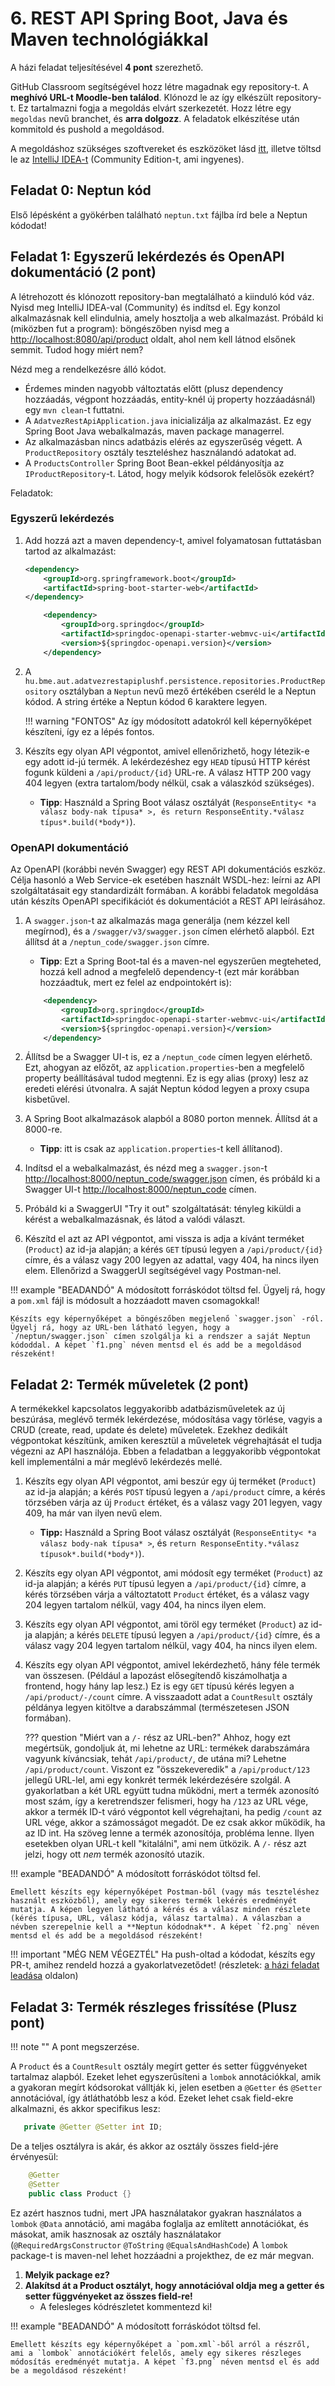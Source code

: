 # 6. REST API Spring Boot, Java és Maven technológiákkal

A házi feladat teljesítésével **4 pont** szerezhető.

GitHub Classroom segítségével hozz létre magadnak egy repository-t. A **meghívó URL-t Moodle-ben találod**. Klónozd le az így elkészült repository-t. Ez tartalmazni fogja a megoldás elvárt szerkezetét. Hozz létre egy `megoldas` nevű branchet, és **arra dolgozz**. A feladatok elkészítése után kommitold és pushold a megoldásod.

A megoldáshoz szükséges szoftvereket és eszközöket lásd [itt](../index.md#szukseges-eszkozok), illetve töltsd le az [IntelliJ IDEA-t](https://www.jetbrains.com/idea/download/) (Community Edition-t, ami ingyenes).

## Feladat 0: Neptun kód

Első lépésként a gyökérben található `neptun.txt` fájlba írd bele a Neptun kódodat!

## Feladat 1: Egyszerű lekérdezés és OpenAPI dokumentáció (2 pont)

A létrehozott és klónozott repository-ban megtalálható a kiinduló kód váz. Nyisd meg IntelliJ IDEA-val (Community) és indítsd el. Egy konzol alkalmazásnak kell elindulnia, amely hosztolja a web alkalmazást. Próbáld ki (miközben fut a program): böngészőben nyisd meg a <http://localhost:8080/api/product> oldalt, ahol nem kell látnod elsőnek semmit. Tudod hogy miért nem?

Nézd meg a rendelkezésre álló kódot.

- Érdemes minden nagyobb változtatás előtt (plusz dependency hozzáadás, végpont hozzáadás, entity-knél új property hozzáadásnál) egy `mvn clean`-t futtatni.
- A `AdatvezRestApiApplication.java` inicializálja az alkalmazást. Ez egy Spring Boot Java webalkalmazás, maven package managerrel.
- Az alkalmazásban nincs adatbázis elérés az egyszerűség végett. A `ProductRepository` osztály teszteléshez használandó adatokat ad.
- A `ProductsController` Spring Boot Bean-ekkel példányosítja az `IProductRepository`-t.
  Látod, hogy melyik kódsorok felelősök ezekért?

Feladatok:

### Egyszerű lekérdezés

1. Add hozzá azt a maven dependency-t, amivel folyamatosan futtatásban tartod az alkalmazást:

    ```xml
    <dependency>
        <groupId>org.springframework.boot</groupId>
        <artifactId>spring-boot-starter-web</artifactId>
    </dependency>
    ```

    ```xml
        <dependency>
            <groupId>org.springdoc</groupId>
            <artifactId>springdoc-openapi-starter-webmvc-ui</artifactId>
            <version>${springdoc-openapi.version}</version>
        </dependency>
    ```

2. A `hu.bme.aut.adatvezrestapiplushf.persistence.repositories.ProductRepository` osztályban a `Neptun` nevű mező értékében cseréld le a Neptun kódod. A string értéke a Neptun kódod 6 karaktere legyen.

    !!! warning "FONTOS"
        Az így módosított adatokról kell képernyőképet készíteni, így ez a lépés fontos.

3. Készíts egy olyan API végpontot, amivel ellenőrizhető, hogy létezik-e egy adott id-jú termék. A lekérdezéshez egy `HEAD` típusú HTTP kérést fogunk küldeni a `/api/product/{id}` URL-re. A válasz HTTP 200 vagy 404 legyen (extra tartalom/body nélkül, csak a válaszkód szükséges).
    - **Tipp**: Használd a Spring Boot válasz osztályát (`ResponseEntity< *a válasz body-nak típusa* >, és return ResponseEntity.*válasz típus*.build(*body*)`).

### OpenAPI dokumentáció

Az OpenAPI (korábbi nevén Swagger) egy REST API dokumentációs eszköz. Célja hasonló a Web Service-ek esetében használt WSDL-hez: leírni az API szolgáltatásait egy standardizált formában. A korábbi feladatok megoldása után készíts OpenAPI specifikációt és dokumentációt a REST API leírásához.

1. A `swagger.json`-t az alkalmazás maga generálja (nem kézzel kell megírnod), és a `/swagger/v3/swagger.json` címen elérhető alapból. Ezt állítsd át a `/neptun_code/swagger.json` címre.

    - **Tipp**: Ezt a Spring Boot-tal és a maven-nel egyszerűen megteheted, hozzá kell adnod a megfelelő dependency-t (ezt már korábban hozzáadtuk, mert ez felel az endpointokért is):

    ```xml
        <dependency>
            <groupId>org.springdoc</groupId>
            <artifactId>springdoc-openapi-starter-webmvc-ui</artifactId>
            <version>${springdoc-openapi.version}</version>
        </dependency>
    ```

2. Állítsd be a Swagger UI-t is, ez a `/neptun_code` címen legyen elérhető. Ezt, ahogyan az előzőt, az `application.properties`-ben a megfelelő property beállításával tudod megtenni. Ez is egy alias (proxy) lesz az eredeti elérési útvonalra. A saját Neptun kódod legyen a proxy csupa kisbetűvel.

3. A Spring Boot alkalmazások alapból a 8080 porton mennek. Állítsd át a 8000-re.
    - **Tipp**: itt is csak az `application.properties`-t kell állítanod).

4. Indítsd el a webalkalmazást, és nézd meg a `swagger.json`-t [http://localhost:8000/neptun_code/swagger.json](http://localhost:8000/neptun_code/swagger.json) címen, és próbáld ki a Swagger UI-t [http://localhost:8000/neptun_code](http://localhost:8000/swagger-ui/index.html) címen.

5. Próbáld ki a SwaggerUI "Try it out" szolgáltatását: tényleg kiküldi a kérést a webalkalmazásnak, és látod a valódi választ.
    
6. Készítd el azt az API végpontot, ami vissza is adja a kívánt terméket (`Product`) az id-ja alapján; a kérés `GET` típusú legyen a `/api/product/{id}` címre, és a válasz vagy 200 legyen az adattal, vagy 404, ha nincs ilyen elem. Ellenőrizd a SwaggerUI segítségével vagy Postman-nel.

!!! example "BEADANDÓ"
    A módosított forráskódot töltsd fel. Ügyelj rá, hogy a `pom.xml` fájl is módosult a hozzáadott maven csomagokkal!

    Készíts egy képernyőképet a böngészőben megjelenő `swagger.json` -ról. Ügyelj rá, hogy az URL-ben látható legyen, hogy a `/neptun/swagger.json` címen szolgálja ki a rendszer a saját Neptun kódoddal. A képet `f1.png` néven mentsd el és add be a megoldásod részeként!

## Feladat 2: Termék műveletek (2 pont)

A termékekkel kapcsolatos leggyakoribb adatbázisműveletek az új beszúrása, meglévő termék lekérdezése, módosítása vagy törlése, vagyis a CRUD (create, read, update és delete) műveletek. Ezekhez dedikált végpontokat készítünk, amiken keresztül a műveletek végrehajtását el tudja végezni az API használója. Ebben a feladatban a leggyakoribb végpontokat kell implementálni a már meglévő lekérdezés mellé.

1. Készíts egy olyan API végpontot, ami beszúr egy új terméket (`Product`) az id-ja alapján; a kérés `POST` típusú legyen a `/api/product` címre, a kérés törzsében várja az új `Product` értéket, és a válasz vagy 201 legyen, vagy 409, ha már van ilyen nevű elem.
    - **Tipp:** Használd a Spring Boot válasz osztályát (`ResponseEntity< *a válasz body-nak típusa* >`, és `return ResponseEntity.*válasz típusok*.build(*body*)`).

2. Készíts egy olyan API végpontot, ami módosít egy terméket (`Product`) az id-ja alapján; a kérés `PUT` típusú legyen a `/api/product/{id}` címre, a kérés törzsében várja a változtatott `Product` értéket, és a válasz vagy 204 legyen tartalom nélkül, vagy 404, ha nincs ilyen elem.

3. Készíts egy olyan API végpontot, ami töröl egy terméket (`Product`) az id-ja alapján; a kérés `DELETE` típusú legyen a `/api/product/{id}` címre, és a válasz vagy 204 legyen tartalom nélkül, vagy 404, ha nincs ilyen elem.

4. Készíts egy olyan API végpontot, amivel lekérdezhető, hány féle termék van összesen. (Például a lapozást elősegítendő kiszámolhatja a frontend, hogy hány lap lesz.) Ez is egy `GET` típusú kérés legyen a `/api/product/-/count` címre. A visszaadott adat a `CountResult` osztály példánya legyen kitöltve a darabszámmal (természetesen JSON formában).

    ??? question "Miért van a `/-` rész az URL-ben?"
        Ahhoz, hogy ezt megértsük, gondoljuk át, mi lehetne az URL: termékek darabszámára vagyunk kíváncsiak, tehát `/api/product/`, de utána mi? Lehetne `/api/product/count`. Viszont ez "összekeveredik" a `/api/product/123` jellegű URL-lel, ami egy konkrét termék lekérdezésére szolgál. A gyakorlatban a két URL együtt tudna működni, mert a termék azonosító most szám, így a keretrendszer felismeri, hogy ha `/123` az URL vége, akkor a termék ID-t váró végpontot kell végrehajtani, ha pedig `/count` az URL vége, akkor a számosságot megadót. De ez csak akkor működik, ha az ID int. Ha szöveg lenne a termék azonosítója, probléma lenne. Ilyen esetekben olyan URL-t kell "kitalálni", ami nem ütközik. A `/-` rész azt jelzi, hogy ott _nem_ termék azonosító utazik.

!!! example "BEADANDÓ"
    A módosított forráskódot töltsd fel.

    Emellett készíts egy képernyőképet Postman-ből (vagy más teszteléshez használt eszközből), amely egy sikeres termék lekérés eredményét mutatja. A képen legyen látható a kérés és a válasz minden részlete (kérés típusa, URL, válasz kódja, válasz tartalma). A válaszban a névben szerepelnie kell a **Neptun kódodnak**. A képet `f2.png` néven mentsd el és add be a megoldásod részeként!

!!! important "MÉG NEM VÉGEZTÉL"
    Ha push-oltad a kódodat, készíts egy PR-t, amihez rendeld hozzá a gyakorlatvezetődet! (részletek: [a házi feladat leadása](../GitHub.md) oldalon)


## Feladat 3: Termék részleges frissítése (Plusz pont)

!!! note ""
    A pont megszerzése.

A `Product` és a `CountResult` osztály megírt getter és setter függvényeket tartalmaz alapból. Ezeket lehet egyszerűsíteni a `lombok` annotációkkal, amik a gyakoran megírt kódsorokat válltják ki, jelen esetben a `@Getter` és `@Setter` annotációval, így átláthatóbb lesz a kód.
Ezeket lehet csak field-ekre alkalmazni, és akkor specifikus lesz:

```java
   private @Getter @Setter int ID;
```

De a teljes osztályra is akár, és akkor az osztály összes field-jére érvényesül:

```java
    @Getter
    @Setter
    public class Product {}
```

Ez azért hasznos tudni, mert JPA használatakor gyakran használatos a `lombok` `@Data` annotáció, ami magába foglalja az említett annotációkat, és másokat, amik hasznosak az osztály használatakor (`@RequiredArgsConstructor` `@ToString` `@EqualsAndHashCode`)
A `lombok` package-t is maven-nel lehet hozzáadni a projekthez, de ez már megvan.

1. **Melyik package ez?**
2. **Alakítsd át a Product osztályt, hogy annotációval oldja meg a getter és setter függvényeket az összes field-re!**
    - A felesleges kódrészletet kommentezd ki! 

!!! example "BEADANDÓ"
    A módosított forráskódot töltsd fel.

    Emellett készíts egy képernyőképet a `pom.xml`-ből arról a részről, ami a `lombok` annotációkért felelős, amely egy sikeres részleges módosítás eredményét mutatja. A képet `f3.png` néven mentsd el és add be a megoldásod részeként!
